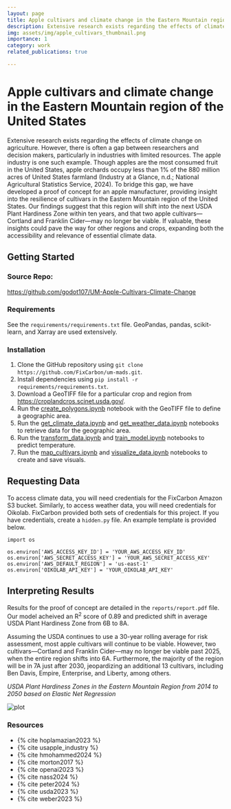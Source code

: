 ```yaml
---
layout: page
title: Apple cultivars and climate change in the Eastern Mountain region of the United States
description: Extensive research exists regarding the effects of climate change on agriculture. However, there is often a gap between researchers and decision makers, particularly in industries with limited resources. The apple industry is one such example. Though apples are the most consumed fruit in the United States, apple orchards occupy less than 1% of the 880 million acres of United States farmland (Industry at a Glance, n.d.; National Agricultural Statistics Service, 2024).
img: assets/img/apple_cultivars_thumbnail.png
importance: 1
category: work
related_publications: true

---
```


# Apple cultivars and climate change in the Eastern Mountain region of the United States
Extensive research exists regarding the effects of climate change on agriculture. However, there is often a gap between researchers and decision makers, particularly in industries with limited resources. The apple industry is one such example. Though apples are the most consumed fruit in the United States, apple orchards occupy less than 1% of the 880 million acres of United States farmland (Industry at a Glance, n.d.; National Agricultural Statistics Service, 2024). To bridge this gap, we have developed a proof of concept for an apple manufacturer, providing insight into the resilience of cultivars in the Eastern Mountain region of the United States. Our findings suggest that this region will shift into the next USDA Plant Hardiness Zone within ten years, and that two apple cultivars—Cortland and Franklin Cider—may no longer be viable. If valuable, these insights could pave the way for other regions and crops, expanding both the accessibility and relevance of essential climate data.

## Getting Started
### Source Repo:
<a href = 'https://github.com/godot107/UM-Apple-Cultivars-Climate-Change'>https://github.com/godot107/UM-Apple-Cultivars-Climate-Change</a>
### Requirements
See the `requirements/requirements.txt` file. GeoPandas, pandas, scikit-learn, and Xarray are used extensively.
### Installation
1. Clone the GitHub repository using `git clone https://github.com/FixCarbon/um-mads.git`.
2. Install dependencies using `pip install -r requirements/requirements.txt`.
3. Download a GeoTIFF file for a particular crop and region from <a href = "https://croplandcros.scinet.usda.gov/">https://croplandcros.scinet.usda.gov/</a>.
4. Run the [create_polygons.ipynb](https://github.com/godot107/UM-Apple-Cultivars-Climate-Change/blob/main/notebooks/create_polygons.ipynb) notebook with the GeoTIFF file to define a geographic area.
5. Run the [get_climate_data.ipynb](https://github.com/godot107/UM-Apple-Cultivars-Climate-Change/blob/main/notebooks/get_climate_data.ipynb) and [get_weather_data.ipynb](https://github.com/godot107/UM-Apple-Cultivars-Climate-Change/blob/main/notebooks/get_weather_data.ipynb) notebooks to retrieve data for the geographic area.
6. Run the [transform_data.ipynb](https://github.com/godot107/UM-Apple-Cultivars-Climate-Change/blob/main/notebooks/transform_data.ipynb) and [train_model.ipynb](https://github.com/godot107/UM-Apple-Cultivars-Climate-Change/blob/main/notebooks/train_model.ipynb) notebooks to predict temperature.
7. Run the [map_cultivars.ipynb](https://github.com/godot107/UM-Apple-Cultivars-Climate-Change/blob/main/notebooks/map_cultivars.ipynb) and [visualize_data.ipynb](https://github.com/godot107/UM-Apple-Cultivars-Climate-Change/blob/main/notebooks/visualize_data.ipynb) notebooks to create and save visuals.
## Requesting Data
To access climate data, you will need credentials for the FixCarbon Amazon S3 bucket. Similarly, to access weather data, you will need credentials for Oikolab. FixCarbon provided both sets of credentials for this project. If you have credentials, create a `hidden.py` file. An example template is provided below.

```
import os

os.environ['AWS_ACCESS_KEY_ID'] = 'YOUR_AWS_ACCESS_KEY_ID'
os.environ['AWS_SECRET_ACCESS_KEY'] = 'YOUR_AWS_SECRET_ACCESS_KEY'
os.environ['AWS_DEFAULT_REGION'] = 'us-east-1'
os.environ['OIKOLAB_API_KEY'] = 'YOUR_OIKOLAB_API_KEY'
```

## Interpreting Results
Results for the proof of concept are detailed in the `reports/report.pdf` file. Our model acheived an R<sup>2</sup> score of 0.89 and predicted shift in average USDA Plant Hardiness Zone from 6B to 8A. 

Assuming the USDA continues to use a 30-year rolling average for risk assessment, most apple cultivars will continue to be viable. However, two cultivars—Cortland and Franklin Cider—may no longer be viable past 2025, when the entire region shifts into 6A. Furthermore, the majority of the region will be in 7A just after 2030, jeopardizing an additional 13 cultivars, including Ben Davis, Empire, Enterprise, and Liberty, among others.

_USDA Plant Hardiness Zones in the Eastern Mountain Region from 2014 to 2050 based on Elastic Net Regression_

![plot](https://github.com/godot107/UM-Apple-Cultivars-Climate-Change/raw/main/reports/figures/fig4_weather_usda.gif)

### Resources
- {% cite hoplamazian2023 %}
- {% cite usapple_industry %}
- {% cite hmohammed2024 %}
- {% cite morton2017 %}
- {% cite openai2023 %}
- {% cite nass2024 %}
- {% cite peter2024 %}
- {% cite usda2023 %}
- {% cite weber2023 %}
